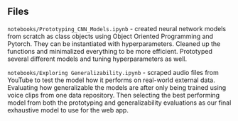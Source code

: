 ## Files

`notebooks/Prototyping_CNN_Models.ipynb` - created neural network models from scratch as class objects using Object Oriented Programming and Pytorch. They can be instantiated with hyperparameters. Cleaned up the functions and minimalized everything to be more efficient. Prototyped several different models and tuning hyperparameters as well.

`notebooks/Exploring Generalizability.ipynb` - scraped audio files from YouTube to test the model how it performs on real-world external data. Evaluating how generalizable the models are after only being trained using voice clips from one data repository. Then selecting the best performing model from both the prototyping and generalizability evaluations as our final exhaustive model to use for the web app.
